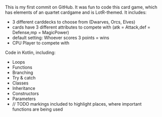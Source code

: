 This is my first commit on GitHub.
It was fun to code this card game, which has elements of an quartet cardgame and is LotR-themed.
It includes: 
- 3 different carddecks to choose from (Dwarves, Orcs, Elves)
- cards have 3 different attributes to compete with (atk = Attack,def = Defense,mp = MagicPower)
- default setting: Whoever scores 3 points = wins
- CPU Player to compete with

Code in Kotlin,
including:
- Loops
- Functions
- Branching
- Try & catch
- Classes
- Inheritance
- Constructors
- Parameters
- // TODO markings included to highlight places, where important functions are being used
